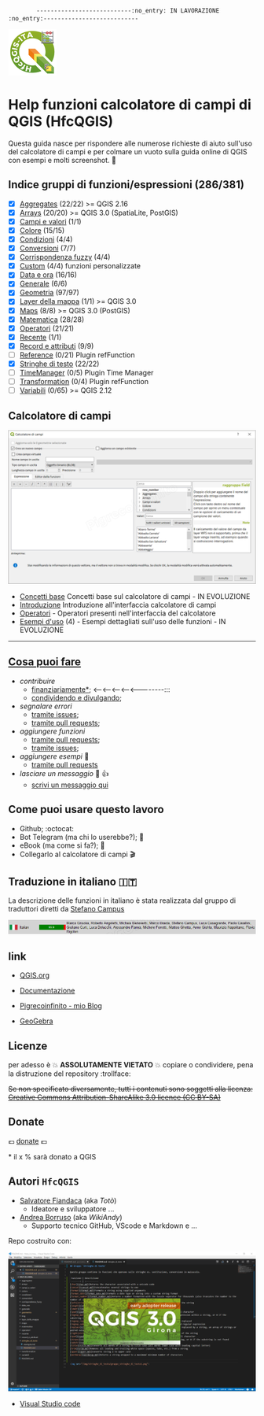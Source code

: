             ---------------------------:no_entry: IN LAVORAZIONE :no_entry:---------------------------

<img src="/img/logo_HfcQGIS2.png">

# Help funzioni calcolatore di campi di QGIS (HfcQGIS)

Questa guida nasce per rispondere alle numerose richieste di aiuto sull'uso del calcolatore di campi e per colmare un vuoto sulla guida online di QGIS con esempi e molti screenshot. :star2:

## Indice gruppi di funzioni/espressioni (286/381)
- [x] [Aggregates](/gr_funzioni/aggregates) (22/22) >= QGIS 2.16  
- [x] [Arrays](/gr_funzioni/arrays) (20/20) >= QGIS 3.0 (SpatiaLite, PostGIS)
- [x] [Campi e valori](/gr_funzioni/campi_e_valori) (1/1)
- [x] [Colore](/gr_funzioni/colore) (15/15)
- [x] [Condizioni](/gr_funzioni/condizioni) (4/4)
- [x] [Conversioni](/gr_funzioni/conversioni) (7/7)
- [x] [Corrispondenza fuzzy](/gr_funzioni/corrispondenza_fuzzy) (4/4)
- [x] [Custom](/gr_funzioni/custom) (4/4) funzioni personalizzate
- [x] [Data e ora](/gr_funzioni/data_ora) (16/16)
- [x] [Generale](/gr_funzioni/generale) (6/6)
- [x] [Geometria](/gr_funzioni/geometria) (97/97)
- [x] [Layer della mappa](/gr_funzioni/layer_della_mappa) (1/1) >= QGIS 3.0
- [x] [Maps](/gr_funzioni/maps) (8/8) >= QGIS 3.0 (PostGIS)
- [x] [Matematica](/gr_funzioni/matematica) (28/28)
- [x] [Operatori](/gr_funzioni/operatori) (21/21)
- [x] [Recente](/gr_funzioni/recente) (1/1)
- [x] [Record e attributi](/gr_funzioni/record_e_attributi) (9/9)
- [ ] [Reference](/gr_funzioni/reference) (0/21) Plugin refFunction
- [x] [Stringhe di testo](/gr_funzioni/stringhe_di_testo) (22/22)
- [ ] [TimeManager](/gr_funzioni/timemanager) (0/5) Plugin Time Manager
- [ ] [Transformation](/gr_funzioni/transformation) (0/4) Plugin refFunction
- [ ] [Variabili](/gr_funzioni/variabili) (0/65) >= QGIS 2.12

## Calcolatore di campi

<img src="/img/calcolatore_campi1.png">

* [Concetti base](/concetti_base.md) Concetti base sul calcolatore di campi - IN EVOLUZIONE
* [Introduzione](/intro_interf.md) Introduzione all'interfaccia calcolatore di campi
* [Operatori](/operatori_calc.md) - Operatori presenti nell'interfaccia del calcolatore
* [Esempi d'uso](/esempi_uso) (4) - Esempi dettagliati sull'uso delle funzioni - IN EVOLUZIONE

---
## [Cosa puoi fare](CONTRIBUTING.md)

- *contribuire*
    - [finanziariamente*](https://www.paypal.me/pigrecoinfinito); <--<--<--<--<--------:::
    - [condividendo e divulgando](https://www.facebook.com/);
- *segnalare errori*
    - [tramite issues](https://github.com/pigreco/Help_in_linea_/issues);
    - [tramite pull requests](https://github.com/pigreco/Help_in_linea_/pulls);
- *aggiungere funzioni*
    - [tramite pull requests](https://github.com/pigreco/Help_in_linea_/pulls);
    - [tramite issues](https://github.com/pigreco/Help_in_linea_/issues);
- *aggiungere esempi* :memo:
    - [tramite pull requests](https://github.com/pigreco/Help_in_linea_/pulls)
- *lasciare un messaggio* :memo: :+1:
    - [scrivi un messaggio qui](https://github.com/pigreco/Help_in_linea_/issues/1)

## Come puoi usare questo lavoro

* Github; :octocat:
* Bot Telegram (ma chi lo userebbe?); :iphone:
* eBook (ma come si fa?); :book:
* Collegarlo al calcolatore di campi :clapper:

## Traduzione in italiano :it:

La descrizione delle funzioni in italiano è stata realizzata dal gruppo di traduttori diretti da [Stefano Campus](https://twitter.com/skampus1967?lang=it)

<img src="/img/traduttori.png">

## link

* [QGIS.org](https://qgis.org/it/site/)

* [Documentazione](https://qgis.org/it/docs/index.html#)

* [Pigrecoinfinito - mio Blog](https://pigrecoinfinito.wordpress.com/)

* [GeoGebra](https://www.geogebra.org/?lang=it)


## Licenze

per adesso è :boom: **ASSOLUTAMENTE VIETATO** :boom: copiare o condividere, pena la distruzione del repository :trollface:

~~Se non specificato diversamente, tutti i contenuti sono soggetti alla licenza: [Creative Commons Attribution-ShareAlike 3.0 licence (CC BY-SA)](https://creativecommons.org/licenses/by-sa/3.0/)~~


## Donate

:euro: [donate](https://www.paypal.me/pigrecoinfinito) :euro:

\* il x % sarà donato a QGIS

## Autori `HfcQGIS`

* [Salvatore Fiandaca](https://twitter.com/totofiandaca?lang=it) (aka _Totò_)
    * Ideatore e sviluppatore ...
* [Andrea Borruso](https://twitter.com/aborruso?lang=it) (aka _WikiAndy_)
    * Supporto tecnico GitHub, VScode e Markdown e ...

Repo costruito con:

<img src="/img/VScode_QGIS.png">

* [Visual Studio code](https://it.wikipedia.org/wiki/Visual_Studio_Code)
